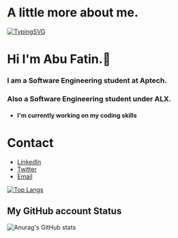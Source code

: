 # A little more about me.

[![TypingSVG](https://readme-typing-svg.demolab.com?lines=Hey!+You+Are+Welcome+To+My+Profile;My+Name+Is+FATIN;I+Am+an+upcoming+Software+Engineer)](https://git.io/typing-svg)
# Hi I'm Abu Fatin.👋

### I am a Software Engineering student at Aptech.
### Also a Software Engineering student under ALX.

- #### I'm currently working on my coding skills

# Contact 
* [LinkedIn](https://www.linkedin.com/in/fatin-abu-a809b3255)
* [Twitter](https://twitter.com/ArafFatin)
* [Email](mailto:abufatin13@gmail.com)

[![Top Langs](https://github-readme-stats.vercel.app/api/top-langs/?username=arafFatin&layout=compact)](https://github.com/arafFatin/github-readme-stats)

## My GitHub account Status

![Anurag's GitHub stats](https://github-readme-stats.vercel.app/api?username=arafFatin&show_icons=true&theme=radical)
